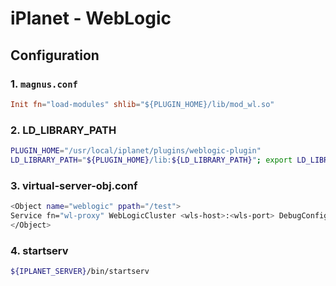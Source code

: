 # iPlanet - WebLogic

## Configuration

### 1. `magnus.conf`

```conf
Init fn="load-modules" shlib="${PLUGIN_HOME}/lib/mod_wl.so"
```

### 2. LD_LIBRARY_PATH

```bash
PLUGIN_HOME="/usr/local/iplanet/plugins/weblogic-plugin"
LD_LIBRARY_PATH="${PLUGIN_HOME}/lib:${LD_LIBRARY_PATH}"; export LD_LIBRARY_PATH
```

### 3. virtual-server-obj.conf

```bash
<Object name="weblogic" ppath="/test">
Service fn="wl-proxy" WebLogicCluster <wls-host>:<wls-port> DebugConfigInfo="ON"
</Object>
```

### 4. startserv

```bash
${IPLANET_SERVER}/bin/startserv
```
